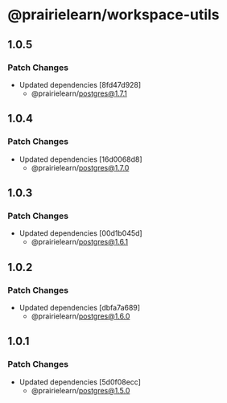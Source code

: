 # @prairielearn/workspace-utils

## 1.0.5

### Patch Changes

- Updated dependencies [8fd47d928]
  - @prairielearn/postgres@1.7.1

## 1.0.4

### Patch Changes

- Updated dependencies [16d0068d8]
  - @prairielearn/postgres@1.7.0

## 1.0.3

### Patch Changes

- Updated dependencies [00d1b045d]
  - @prairielearn/postgres@1.6.1

## 1.0.2

### Patch Changes

- Updated dependencies [dbfa7a689]
  - @prairielearn/postgres@1.6.0

## 1.0.1

### Patch Changes

- Updated dependencies [5d0f08ecc]
  - @prairielearn/postgres@1.5.0
